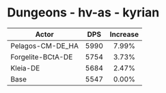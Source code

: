 # Dungeons - hv-as - kyrian
| Actor | DPS | Increase |
|---|:---:|:---:|
|Pelagos-CM-DE_HA|5990|7.99%|
|Forgelite-BCtA-DE|5754|3.73%|
|Kleia-DE|5684|2.47%|
|Base|5547|0.00%|
